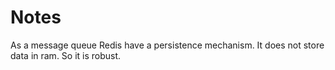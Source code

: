 


# Notes

As a message queue Redis have a persistence mechanism. It does not store data in ram. So it is robust.
